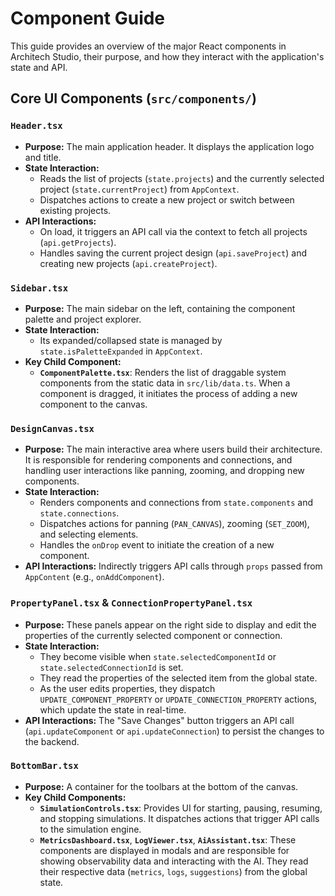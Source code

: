 # Component Guide

This guide provides an overview of the major React components in Architech Studio, their purpose, and how they interact with the application's state and API.

## Core UI Components (`src/components/`)

### `Header.tsx`

-   **Purpose:** The main application header. It displays the application logo and title.
-   **State Interaction:**
    -   Reads the list of projects (`state.projects`) and the currently selected project (`state.currentProject`) from `AppContext`.
    -   Dispatches actions to create a new project or switch between existing projects.
-   **API Interactions:**
    -   On load, it triggers an API call via the context to fetch all projects (`api.getProjects`).
    -   Handles saving the current project design (`api.saveProject`) and creating new projects (`api.createProject`).

### `Sidebar.tsx`

-   **Purpose:** The main sidebar on the left, containing the component palette and project explorer.
-   **State Interaction:**
    -   Its expanded/collapsed state is managed by `state.isPaletteExpanded` in `AppContext`.
-   **Key Child Component:**
    -   **`ComponentPalette.tsx`**: Renders the list of draggable system components from the static data in `src/lib/data.ts`. When a component is dragged, it initiates the process of adding a new component to the canvas.

### `DesignCanvas.tsx`

-   **Purpose:** The main interactive area where users build their architecture. It is responsible for rendering components and connections, and handling user interactions like panning, zooming, and dropping new components.
-   **State Interaction:**
    -   Renders components and connections from `state.components` and `state.connections`.
    -   Dispatches actions for panning (`PAN_CANVAS`), zooming (`SET_ZOOM`), and selecting elements.
    -   Handles the `onDrop` event to initiate the creation of a new component.
-   **API Interactions:** Indirectly triggers API calls through `props` passed from `AppContent` (e.g., `onAddComponent`).

### `PropertyPanel.tsx` & `ConnectionPropertyPanel.tsx`

-   **Purpose:** These panels appear on the right side to display and edit the properties of the currently selected component or connection.
-   **State Interaction:**
    -   They become visible when `state.selectedComponentId` or `state.selectedConnectionId` is set.
    -   They read the properties of the selected item from the global state.
    -   As the user edits properties, they dispatch `UPDATE_COMPONENT_PROPERTY` or `UPDATE_CONNECTION_PROPERTY` actions, which update the state in real-time.
-   **API Interactions:** The "Save Changes" button triggers an API call (`api.updateComponent` or `api.updateConnection`) to persist the changes to the backend.

### `BottomBar.tsx`

-   **Purpose:** A container for the toolbars at the bottom of the canvas.
-   **Key Child Components:**
    -   **`SimulationControls.tsx`**: Provides UI for starting, pausing, resuming, and stopping simulations. It dispatches actions that trigger API calls to the simulation engine.
    -   **`MetricsDashboard.tsx`**, **`LogViewer.tsx`**, **`AiAssistant.tsx`**: These components are displayed in modals and are responsible for showing observability data and interacting with the AI. They read their respective data (`metrics`, `logs`, `suggestions`) from the global state.
